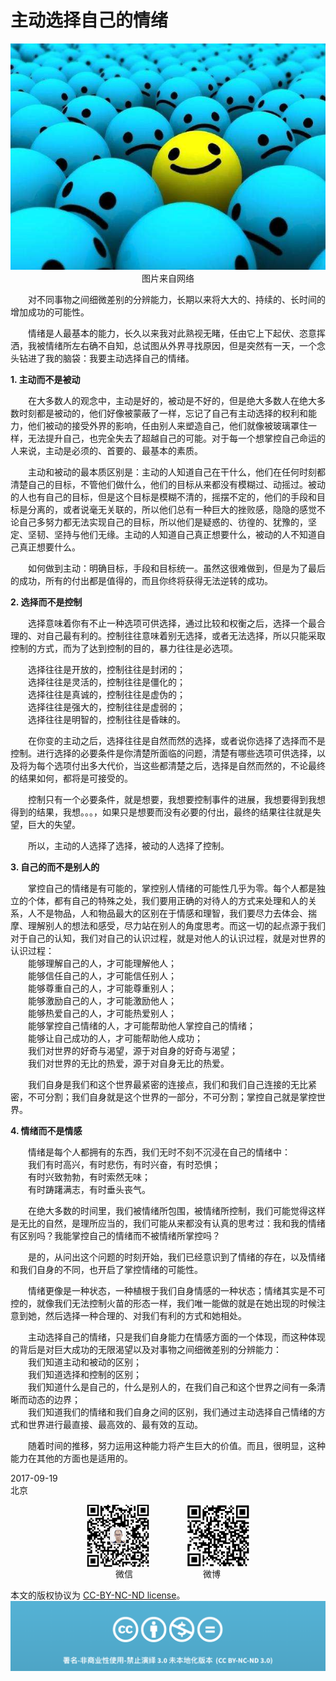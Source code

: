 # 主动选择自己的情绪
<div align=center>

![刘心泉说](https://github.com/unetman/works/blob/master/resources/86.jpg?raw=true)  
图片来自网络

<div align=left>

　　对不同事物之间细微差别的分辨能力，长期以来将大大的、持续的、长时间的增加成功的可能性。

　　情绪是人最基本的能力，长久以来我对此熟视无睹，任由它上下起伏、恣意挥洒，我被情绪所左右确不自知，总试图从外界寻找原因，但是突然有一天，一个念头钻进了我的脑袋：我要主动选择自己的情绪。

**1. 主动而不是被动**

　　在大多数人的观念中，主动是好的，被动是不好的，但是绝大多数人在绝大多数时刻都是被动的，他们好像被蒙蔽了一样，忘记了自己有主动选择的权利和能力，他们被动的接受外界的影响，任由别人来塑造自己，他们就像被玻璃罩住一样，无法提升自己，也完全失去了超越自己的可能。对于每一个想掌控自己命运的人来说，主动是必须的、首要的、最基本的素质。

　　主动和被动的最本质区别是：主动的人知道自己在干什么，他们在任何时刻都清楚自己的目标，不管他们做什么，他们的目标从来都没有模糊过、动摇过。被动的人也有自己的目标，但是这个目标是模糊不清的，摇摆不定的，他们的手段和目标是分离的，或者说毫无关联的，所以他们总有一种巨大的挫败感，隐隐的感觉不论自己多努力都无法实现自己的目标，所以他们是疑惑的、彷徨的、犹豫的，坚定、坚韧、坚持与他们无缘。主动的人知道自己真正想要什么，被动的人不知道自己真正想要什么。

　　如何做到主动：明确目标，手段和目标统一。虽然这很难做到，但是为了最后的成功，所有的付出都是值得的，而且你终将获得无法逆转的成功。

**2. 选择而不是控制**

　　选择意味着你有不止一种选项可供选择，通过比较和权衡之后，选择一个最合理的、对自己最有利的。控制往往意味着别无选择，或者无法选择，所以只能采取控制的方式，而为了达到控制的目的，暴力往往是必选项。

　　选择往往是开放的，控制往往是封闭的；  
　　选择往往是灵活的，控制往往是僵化的；  
　　选择往往是真诚的，控制往往是虚伪的；  
　　选择往往是强大的，控制往往是虚弱的；  
　　选择往往是明智的，控制往往是昏昧的。

　　在你变的主动之后，选择往往是自然而然的选择，或者说你选择了选择而不是控制。进行选择的必要条件是你清楚所面临的问题，清楚有哪些选项可供选择，以及将为每个选项付出多大代价，当这些都清楚之后，选择是自然而然的，不论最终的结果如何，都将是可接受的。

　　控制只有一个必要条件，就是想要，我想要控制事件的进展，我想要得到我想得到的结果，我想。。。，如果只是想要而没有必要的付出，最终的结果往往就是失望，巨大的失望。

　　所以，主动的人选择了选择，被动的人选择了控制。

**3. 自己的而不是别人的**

　　掌控自己的情绪是有可能的，掌控别人情绪的可能性几乎为零。每个人都是独立的个体，都有自己的特殊之处，我们要用正确的对待人的方式来处理和人的关系，人不是物品，人和物品最大的区别在于情感和理智，我们要尽力去体会、揣摩、理解别人的想法和感受，尽力站在别人的角度思考。而这一切的起点源于我们对于自己的认知，我们对自己的认识过程，就是对他人的认识过程，就是对世界的认识过程：  
　　能够理解自己的人，才可能理解他人；  
　　能够信任自己的人，才可能信任别人；  
　　能够尊重自己的人，才可能尊重别人；  
　　能够激励自己的人，才可能激励他人；  
　　能够热爱自己的人，才可能热爱别人；  
　　能够掌控自己情绪的人，才可能帮助他人掌控自己的情绪；  
　　能够让自己成功的人，才可能帮助他人成功；  
　　我们对世界的好奇与渴望，源于对自身的好奇与渴望；  
　　我们对世界的无比的热爱，源于对自身无比的热爱。

　　我们自身是我们和这个世界最紧密的连接点，我们和我们自己连接的无比紧密，不可分割；我们自身就是这个世界的一部分，不可分割；掌控自己就是掌控世界。

**4. 情绪而不是情感**

　　情绪是每个人都拥有的东西，我们无时不刻不沉浸在自己的情绪中：  
　　我们有时高兴，有时悲伤，有时兴奋，有时恐惧；  
　　有时兴致勃勃，有时索然无味；  
　　有时踌躇满志，有时垂头丧气。

　　在绝大多数的时间里，我们被情绪所包围，被情绪所控制，我们可能觉得这样是无比的自然，是理所应当的，我们可能从来都没有认真的思考过：我和我的情绪有区别吗？我能掌控自己的情绪而不被情绪所掌控吗？

　　是的，从问出这个问题的时刻开始，我们已经意识到了情绪的存在，以及情绪和我们自身的不同，也开启了掌控情绪的可能性。

　　情绪更像是一种状态，一种植根于我们自身情感的一种状态；情绪其实是不可控的，就像我们无法控制火苗的形态一样，我们唯一能做的就是在她出现的时候注意到她，然后选择一种合理的、对我们有利的方式和她相处。

　　主动选择自己的情绪，只是我们自身能力在情感方面的一个体现，而这种体现的背后是对巨大成功的无限渴望以及对事物之间细微差别的分辨能力：  
　　我们知道主动和被动的区别；  
　　我们知道选择和控制的区别；  
　　我们知道什么是自己的，什么是别人的，在我们自己和这个世界之间有一条清晰而动态的边界；  
　　我们知道我们的情绪和我们自身之间的区别，我们通过主动选择自己情绪的方式和世界进行最直接、最高效的、最有效的互动。

　　随着时间的推移，努力运用这种能力将产生巨大的价值。而且，很明显，这种能力在其他的方面也是适用的。

2017-09-19  
北京

<div align=center>

<img src="https://github.com/unetman/works/blob/master/resources/wechat.jpg?raw=true" width = "100" height = "100" div align=center />　　　　
<img src="https://github.com/unetman/works/blob/master/resources/weibo.jpg?raw=true" width = "100" height = "100" div align=center />  
微信　　　　　　　　微博

<div align=left>

本文的版权协议为 [CC-BY-NC-ND license](https://creativecommons.org/licenses/by-nc-nd/3.0/deed.zh)。
![copyright](https://github.com/unetman/works/blob/master/resources/CC-BY-NC-ND.png?raw=true)